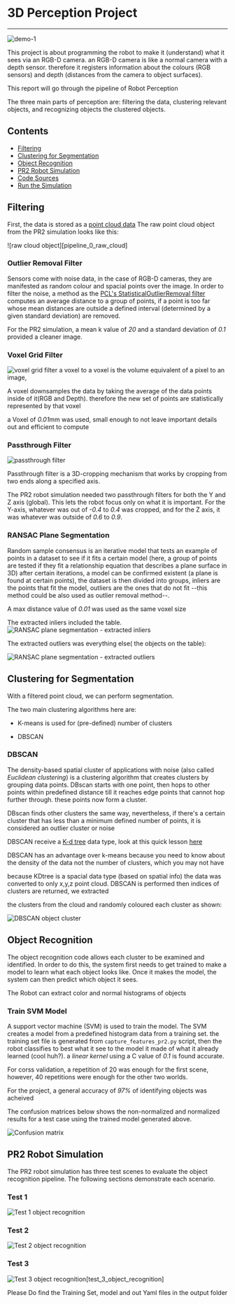 
# 3D Perception Project
---
[//]: # (Image References)

[clsutering]:https://user-images.githubusercontent.com/6395647/31702867-c5a1db28-b3a7-11e7-982b-d482b24d44e0.png
[extracte inliners]:https://user-images.githubusercontent.com/6395647/31702868-c5b508ce-b3a7-11e7-80fc-512fc1870ee3.png
[extracted outliers]:https://user-images.githubusercontent.com/6395647/31702869-c5c21a8c-b3a7-11e7-9276-ae18665a876f.png
[figure_1-1]:https://user-images.githubusercontent.com/6395647/31702870-c5d27c7e-b3a7-11e7-8e98-73cf72758f86.png
[figure_1]:https://user-images.githubusercontent.com/6395647/31702871-c5df706e-b3a7-11e7-81ed-abdcc3e0f30f.png
[figure_2]:https://user-images.githubusercontent.com/6395647/31702872-c5ea98fe-b3a7-11e7-870d-d5cb16c34dc8.png
[figure_3econd try s]:https://user-images.githubusercontent.com/6395647/31702873-c5f7236c-b3a7-11e7-8a91-df820ace549c.png
[final normalized]:https://user-images.githubusercontent.com/6395647/31702874-c6096f4a-b3a7-11e7-957a-a7271708e0a7.png
[final]:https://user-images.githubusercontent.com/6395647/31702875-c6165fe8-b3a7-11e7-93fb-4ac1f26b0b74.png
[finalfinalfigure_1]:https://user-images.githubusercontent.com/6395647/31702876-c6239b9a-b3a7-11e7-8c36-afe75337a914.png
[finalnormalized]:https://user-images.githubusercontent.com/6395647/31702877-c62f5516-b3a7-11e7-978c-f73085ab1d24.png
[output2]:https://user-images.githubusercontent.com/6395647/31702878-c63ce334-b3a7-11e7-808d-b7b6ed1ee663.png
[passthrough filter]:https://user-images.githubusercontent.com/6395647/31702879-c649bcbc-b3a7-11e7-8b25-7a30924a42c6.png
[scene1]:https://user-images.githubusercontent.com/6395647/31702880-c657ab38-b3a7-11e7-97cc-4d396134cdf2.png
[screenshot from 2017-09-30 10-53-59]:https://user-images.githubusercontent.com/6395647/31702881-c665283a-b3a7-11e7-9ab3-8f30b1d93a58.png
[screenshot from 2017-10-17 03-16-35]:https://user-images.githubusercontent.com/6395647/31702882-c672628e-b3a7-11e7-89d2-0ac5c9e25600.png
[table]:https://user-images.githubusercontent.com/6395647/31702883-c680610e-b3a7-11e7-8868-18801c699329.png
[voxel downsampling]:https://user-images.githubusercontent.com/6395647/31702884-c68c86b4-b3a7-11e7-9ae1-9cc44022b1ca.png
[voxel0 01]:https://user-images.githubusercontent.com/6395647/31702885-c6a220dc-b3a7-11e7-802d-827f6bb46477.png



![demo-1](https://user-images.githubusercontent.com/20687560/28748231-46b5b912-7467-11e7-8778-3095172b7b19.png)

This project is about programming the robot to make it (understand) what it sees via an RGB-D camera. an RGB-D camera is like a normal camera with a depth sensor. therefore it registers information about the colours (RGB sensors) and depth (distances from the camera to object surfaces).

This report will go through the pipeline of Robot Perception

The three main parts of perception are: filtering the data, clustering relevant objects, and recognizing objects the clustered objects.

## Contents

- [Filtering](#filtering)
- [Clustering for Segmentation](#clustering-for-segmentation)
- [Object Recognition](#object-recognition)
- [PR2 Robot Simulation](#pr2-robot-simulation)
- [Code Sources](#code-sources)
- [Run the Simulation](#run-the-simulation)

## Filtering

First, the data is stored as a [point cloud data](https://en.wikipedia.org/wiki/Point_cloud) The raw point cloud object from the PR2 simulation looks like this:

![raw cloud object][pipeline_0_raw_cloud]

### Outlier Removal Filter

Sensors come with noise data, in the case of RGB-D cameras, they are manifested as random colour and spacial points over the image. In order to filter the noise, a method as the [PCL's StatisticalOutlierRemoval filter](http://pointclouds.org/documentation/tutorials/statistical_outlier.php) computes an average distance to a group of points, if a point is too far whose mean distances are outside a defined interval (determined by a given standard deviation) are removed.

For the PR2 simulation, a mean k value of *20* and a standard deviation of *0.1* provided a cleaner image.

### Voxel Grid Filter

![voxel grid filter][voxel0 01]
a voxel to a voxel  is the volume equivalent of a pixel to an image,

A voxel downsamples the data by taking the average of the data points inside of it(RGB and Depth). therefore the new set of points are statistically represented by that voxel

a Voxel of *0.01*mm was used, small enough to not leave important details out and efficient to compute

### Passthrough Filter

![passthrough filter][passthrough filter]

Passthrough filter is a 3D-cropping mechanism that works by cropping from two ends along a specified axis.

The PR2 robot simulation needed two passthrough filters for both the Y and Z axis (global). This lets the robot focus only on what it is important. For the Y-axis,  whatever was out of *-0.4* to *0.4* was cropped, and for the Z axis, it was whatever was outside of  *0.6* to *0.9*.

### RANSAC Plane Segmentation

Random sample consensus is an iterative model that tests an example of points in a dataset to see if it fits a certain model (here, a group of points are tested if they fit a relationship equation that describes a plane surface in 3D) 
after certain iterations, a model can be confirmed existent (a plane is found at certain points), the dataset is then divided into groups, inliers are the points that fit the model, outliers are the ones that do not fit --this method could be also used  as outlier removal method--.

A max distance value of *0.01* was used as the same voxel size

The extracted inliers included the table.
![RANSAC plane segmentation - extracted inliers][extracte inliners]

The extracted outliers was everything else( the objects on the table):

![RANSAC plane segmentation - extracted outliers][extracted outliers]

## Clustering for Segmentation

With a filtered point cloud, we can perform segmentation. 

The two main clustering algorithms here are:

- K-means is used for (pre-defined) number of clusters 

- DBSCAN


### DBSCAN

The density-based spatial cluster of applications with noise (also called *Euclidean clustering*) is a clustering algorithm that creates clusters by grouping data points. DBscan starts with one point, then hops to other points within predefined distance till it reaches edge points that cannot hop further through. these points now form a cluster.

DBscan finds other clusters the same way, nevertheless, if there's a certain cluster that has less than a minimum defined number of points, it is considered an outlier cluster or noise



DBSCAN receive a [K-d tree](https://en.wikipedia.org/wiki/K-d_tree) data type, look at this quick lesson [here](https://www.youtube.com/watch?v=TLxWtXEbtFE)

DBSCAN has an advantage over k-means because you need to know about the density of the data not the number of clusters, which you may not have


because KDtree is a spacial data type (based on spatial info) the data was converted to only x,y,z point cloud. DBSCAN is performed then indices of clusters are returned, we extracted

 the clusters from the cloud and randomly coloured each cluster as shown:

![DBSCAN object cluster][clsutering]

## Object Recognition

The object recognition code allows each cluster to be examined and identified. In order to do this, the system first needs to get trained to make a model to learn what each object looks like. Once it makes the model, the system can then predict which object it sees.

The Robot can extract color and normal histograms of objects

### Train SVM Model

A support vector machine (SVM) is used to train the model. The SVM creates a model from a predefined histogram data from a training set. the training set file is generated from `capture_features_pr2.py` script, then the robot classifies to best what it see to the model it made of what it already learned (cool huh?). a *linear kernel* using a C value of *0.1* is found accurate.

For corss validation, a repetition of 20 was enough for the first  scene, however, 40 repetitions were enough for the other two worlds.

For the project, a general accuracy of *97%* of identifying objects was acheived

The confusion matrices below shows the non-normalized and normalized results for a test case using the trained model generated above.

![Confusion matrix][figure_2]

## PR2 Robot Simulation

The PR2 robot simulation has three test scenes to evaluate the object recognition pipeline. The following sections demonstrate each scenario.

### Test 1

![Test 1 object recognition][scene1]


### Test 2

![Test 2 object recognition][output2]


### Test 3

![Test 3 object recognition][screenshot from 2017-10-17 03-16-35][test_3_object_recognition]


Please Do find the Training Set, model and out Yaml files in the output folder
